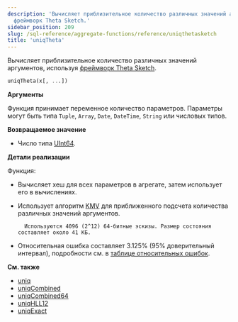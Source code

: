 ```yaml
---
description: 'Вычисляет приблизительное количество различных значений аргументов, используя
  фреймворк Theta Sketch.'
sidebar_position: 209
slug: /sql-reference/aggregate-functions/reference/uniqthetasketch
title: 'uniqTheta'
---
```


Вычисляет приблизительное количество различных значений аргументов, используя [фреймворк Theta Sketch](https://datasketches.apache.org/docs/Theta/ThetaSketchFramework.html).

```sql
uniqTheta(x[, ...])
```

**Аргументы**

Функция принимает переменное количество параметров. Параметры могут быть типа `Tuple`, `Array`, `Date`, `DateTime`, `String` или числовых типов.

**Возвращаемое значение**

- Число типа [UInt64](../../../sql-reference/data-types/int-uint.md).

**Детали реализации**

Функция:

- Вычисляет хеш для всех параметров в агрегате, затем использует его в вычислениях.

- Использует алгоритм [KMV](https://datasketches.apache.org/docs/Theta/InverseEstimate.html) для приближенного подсчета количества различных значений аргументов.

        Используются 4096 (2^12) 64-битные эскизы. Размер состояния составляет около 41 КБ.

- Относительная ошибка составляет 3.125% (95% доверительный интервал), подробности см. в [таблице относительных ошибок](https://datasketches.apache.org/docs/Theta/ThetaErrorTable.html).

**См. также**

- [uniq](/sql-reference/aggregate-functions/reference/uniq)
- [uniqCombined](/sql-reference/aggregate-functions/reference/uniqcombined)
- [uniqCombined64](/sql-reference/aggregate-functions/reference/uniqcombined64)
- [uniqHLL12](/sql-reference/aggregate-functions/reference/uniqhll12)
- [uniqExact](/sql-reference/aggregate-functions/reference/uniqexact)

